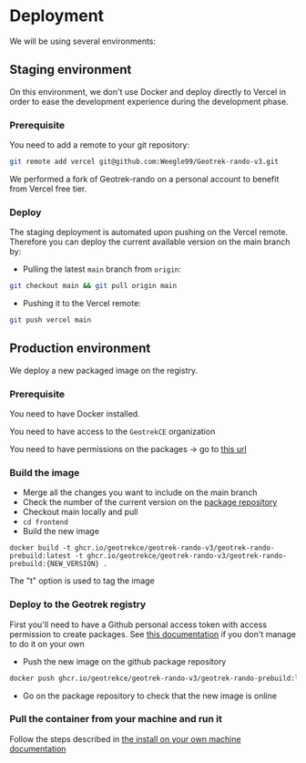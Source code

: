 # Deployment

We will be using several environments:

## Staging environment

On this environment, we don't use Docker and deploy directly to Vercel in order to ease the development experience during the development phase.

### Prerequisite

You need to add a remote to your git repository:

```bash
git remote add vercel git@github.com:Weegle99/Geotrek-rando-v3.git
```

We performed a fork of Geotrek-rando on a personal account to benefit from Vercel free tier.

### Deploy

The staging deployment is automated upon pushing on the Vercel remote. Therefore you can deploy the current available version on the main branch by:

- Pulling the latest ``main`` branch from ``origin``:

```bash
git checkout main && git pull origin main
```

- Pushing it to the Vercel remote:

```bash
git push vercel main
```

## Production environment

We deploy a new packaged image on the registry.

### Prerequisite

You need to have Docker installed.

You need to have access to the ``GeotrekCE`` organization

You need to have permissions on the packages -> go to [this url](https://github.com/orgs/GeotrekCE/packages/container/geotrek-rando-v3%2Fgeotrek-rando-prebuild/settings)

### Build the image

- Merge all the changes you want to include on the main branch
- Check the number of the current version on the [package repository](https://github.com/orgs/GeotrekCE/packages/container/package/geotrek-rando-v3%2Fgeotrek-rando-prebuild)
- Checkout main locally and pull
- `cd frontend`
- Build the new image
```
docker build -t ghcr.io/geotrekce/geotrek-rando-v3/geotrek-rando-prebuild:latest -t ghcr.io/geotrekce/geotrek-rando-v3/geotrek-rando-prebuild:{NEW_VERSION} .
```
The "t" option is used to tag the image

### Deploy to the Geotrek registry

First you'll need to have a Github personal access token with access permission to create packages. See [this documentation](https://docs.github.com/en/packages/guides/migrating-to-github-container-registry-for-docker-images#authenticating-with-the-container-registry) if you don't manage to do it on your own

- Push the new image on the github package repository
```bash
docker push ghcr.io/geotrekce/geotrek-rando-v3/geotrek-rando-prebuild:latest && docker push ghcr.io/geotrekce/geotrek-rando-v3/geotrek-rando-prebuild:{NEW_VERSION}
```

- Go on the package repository to check that the new image is online

### Pull the container from your machine and run it

Follow the steps described in [the install on your own machine documentation](./installation.md)
